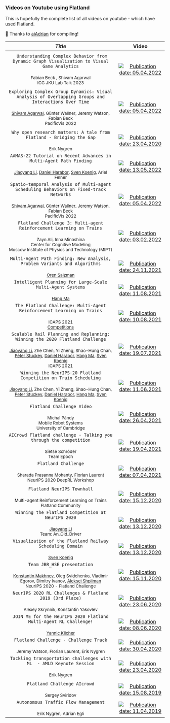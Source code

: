 ### Videos on Youtube using Flatland

This is hopefully the complete list of all videos on youtube - which have used
Flatland.

👏 Thanks to [aiAdrian](https://github.com/aiAdrian/flatland_railway_extension/blob/master/publications/youtube_flatland.MD) for compiling!

|                                                                                                                                                                                                                    *Title*                                                                                                                                                                                                                     |                                                                                                                                                          Video                                                                                                                                                           |
|:----------------------------------------------------------------------------------------------------------------------------------------------------------------------------------------------------------------------------------------------------------------------------------------------------------------------------------------------------------------------------------------------------------------------------------------------:|:------------------------------------------------------------------------------------------------------------------------------------------------------------------------------------------------------------------------------------------------------------------------------------------------------------------------:|
|                                                                                                                                                                                                                                                                                                                                                                                                                                                |                                                                                                                                                                                                                                                                                                                          |
|                                                                                                                             ``` Understanding Complex Behavior from Dynamic Graph Visualization to Visual Game Analytics```<br> <br> <sup>Fabian Beck , Shivam Agarwal</sup><br><sup>ICG JKU Lab Talk 2023 </sup>                                                                                                                              | [![Publication date: 05.04.2022](https://img.youtube.com/vi/LbqOnbOYiSY/mqdefault.jpg "Understanding Complex Behavior from Dynamic Graph Visualization to Visual Game Analytics:ICG JKU Lab Talk: Fabian Beck & Shivam Agarwal, University of Bamberg, 2023.")](https://youtu.be/LbqOnbOYiSY?si=qKeuaw8GVYKxQkhB&t=2318) |
|                                                                                                                                                                                                                                                                                                                                                                                                                                                |                                                                                                                                                                                                                                                                                                                          |
|                                                                                      ```Exploring Complex Group Dynamics: Visual Analysis of Overlapping Groups and Interactions Over Time```<br> <br> <sup>[Shivam Agarwal](https://doi.org/10.17185/duepublico/81425), Günter Wallner, Jeremy Watson, Fabian Beck</sup><br><sup>PacificVis 2022 </sup>                                                                                       |                           [![Publication date: 05.04.2022](https://img.youtube.com/vi/fV12Zylg9xM/mqdefault.jpg "Exploring Complex Group Dynamics: Visual Analysis of Overlapping Groups and Interactions Over Time - PhD Dissertation, 2023.")](https://www.youtube.com/watch?v=fV12Zylg9xM)                            |
|                                                                                                                                                                                                                                                                                                                                                                                                                                                |                                                                                                                                                                                                                                                                                                                          |
|                                                                                                                                                                    ```Why open research matters: A tale from Flatland - Bridging the Gap```<br> <br> <sup>Erik Nygren</sup>                                                                                                                                                                    |                                                                                     [![Publication date: 23.04.2020](https://img.youtube.com/vi/lZYCgLTEoS0/mqdefault.jpg "AMLD2024")](https://www.youtube.com/watch?v=lZYCgLTEoS0)                                                                                      |
|                                                                                       ```AAMAS-22 Tutorial on Recent Advances in Multi-Agent Path Finding```<br> <br> <sup>[Jiaoyang Li](https://jiaoyangli.me), [Daniel Harabor](https://scholar.google.com/citations?hl=ja&user=TGCmKk4AAAAJ), [Sven Koenig](http://idm-lab.org/), Ariel Felner</sup>                                                                                        |                                                     [![Publication date: 13.05.2022](https://img.youtube.com/vi/H3wRCZf_Mrs/mqdefault.jpg "AAMAS-22 Tutorial on Recent Advances in Multi-Agent Path Finding")](https://www.youtube.com/watch?v=H3wRCZf_Mrs&t=5461s)                                                      |
|                                                                                      ```Spatio-temporal Analysis of Multi-agent Scheduling Behaviors on Fixed-track Networks```<br> <br> <sup>[Shivam Agarwal](https://s-agarwl.github.io/publication/Agarwal2022Spatio), Günter Wallner, Jeremy Watson, Fabian Beck</sup><br><sup>PacificVis 2022 </sup>                                                                                      |                                       [![Publication date: 05.04.2022](https://img.youtube.com/vi/olQw9bw2KR4/mqdefault.jpg "Spatio-temporal Analysis of Multi-agent Scheduling Behaviors on Fixed-track Networks -PacificVis '22")](https://www.youtube.com/watch?v=olQw9bw2KR4)                                        |
|                                                                                                       ```Flatland Challenge 3: Multi-agent Reinforcement Learning on Trains```<br> <br> <sup>Zayn Ali, Inna Minashina</sup><br><sup>Center for Cognitive Modeling</sup><br><sup>Moscow Institute of Physics and Technology (MIPT)</sup>                                                                                                        |                                            [![Publication date: 03.02.2022](https://img.youtube.com/vi/oQiCDSfwqI8/mqdefault.jpg "Семинар 16. Flatland Challenge 3: Multi-agent Reinforcement Learning on Trains (1-2 место)")](https://www.youtube.com/watch?v=oQiCDSfwqI8)                                             |
|                                                                                                                                                                                                                                                                                                                                                                                                                                                |                                                                                                                                                                                                                                                                                                                          |
|                                                                                                                                                   ```Multi-Agent Path Finding: New Analysis, Problem Variants and Algorithms```<br> <br> <sup>[Oren Salzman](https://orensalzman.com/)</sup>                                                                                                                                                   |                                               [![Publication date: 24.11.2021](https://img.youtube.com/vi/NsrCFR4vDxo/mqdefault.jpg "Oren Salzman: Multi-Agent Path Finding: New Analysis, Problem Variants and Algorithms")](https://www.youtube.com/watch?v=NsrCFR4vDxo)                                               |
|                                                                                                                                                          ```Intelligent Planning for Large-Scale Multi-Agent Systems```<br> <br> <sup>[Hang Ma](https://www.cs.sfu.ca/~hangma/)</sup>                                                                                                                                                          |                                    [![Publication date: 11.08.2021](https://img.youtube.com/vi/Fu5j7FVzF5c/mqdefault.jpg "Intelligent Planning for Large-Scale Multi-Agent Systems - [Hang Ma](https://www.cs.sfu.ca/~hangma/)")](https://www.youtube.com/watch?v=Fu5j7FVzF5c&t=265s)                                    |
|                                                                                                                           ```The Flatland Challenge: Multi-Agent Reinforcement Learning on Trains```<br> <br> <sup>ICAPS 2021</sup><br><sup>[Competitions](https://icaps21.icaps-conference.org/Competitions/)</sup>                                                                                                                           |                                                  [![Publication date: 10.08.2021](https://img.youtube.com/vi/baRffuFM7lE/mqdefault.jpg "ICAPS 2021 The Flatland Challenge: Multi-Agent Reinforcement Learning on Trains")](https://www.youtube.com/watch?v=baRffuFM7lE)                                                  |
| ```Scalable Rail Planning and Replanning: Winning the 2020 Flatland Challenge```<br> <br> <sup>[Jiaoyang Li](https://jiaoyangli.me), Zhe Chen, Yi Zheng, Shao-Hung Chan, [Peter Stuckey](https://scholar.google.com/citations?user=tvFekxwAAAAJ), [Daniel Harabor](https://scholar.google.com/citations?hl=ja&user=TGCmKk4AAAAJ), [Hang Ma](https://www.cs.sfu.ca/~hangma/), [Sven Koenig](http://idm-lab.org/)</sup><br><sup>ICAPS 2021</sup> |                                          [![Publication date: 19.07.2021](https://img.youtube.com/vi/Pw4GBL1UhPA/mqdefault.jpg "ICAPS 2021 - Scalable Rail Planning and Replanning: Winning the 2020 Flatland Challenge")](https://www.youtube.com/watch?v=Pw4GBL1UhPA&t=317s)                                           |
|                   ```Winning the NeurIPS-20 Flatland Competition on Train Scheduling```<br> <br> <sup>[Jiaoyang Li](https://jiaoyangli.me), Zhe Chen, Yi Zheng, Shao-Hung Chan, [Peter Stuckey](https://scholar.google.com/citations?user=tvFekxwAAAAJ), [Daniel Harabor](https://scholar.google.com/citations?hl=ja&user=TGCmKk4AAAAJ), [Hang Ma](https://www.cs.sfu.ca/~hangma/), [Sven Koenig](http://idm-lab.org/)</sup>                   |                                                          [![Publication date: 11.06.2021](https://img.youtube.com/vi/BAubIPTEbtY/mqdefault.jpg "Winning the NeurIPS-20 Flatland Competition on Train Scheduling")](https://www.youtube.com/watch?v=BAubIPTEbtY)                                                          |
|                                                                                                                                                    ```Flatland Challenge Video```<br> <br> <sup>Michal Pándy</sup><br><sup>Mobile Robot Systems</sup><br><sup>University of Cambridge</sup>                                                                                                                                                    |                                                     [![Publication date: 26.04.2021](https://img.youtube.com/vi/w75DbrgBQ2c/mqdefault.jpg "Flatland Challenge Video (Mobile Robot Systems @ University of Cambridge)")](https://www.youtube.com/watch?v=w75DbrgBQ2c)                                                     |
|                                                                                                                                                      ```AICrowd Flatland challenge - Talking you through the competition```<br> <br> <sup>Sietse Schröder</sup><br><sup>Team Epoch</sup>                                                                                                                                                       |                                                         [![Publication date: 19.04.2021](https://img.youtube.com/vi/O2-EbInQ5sQ/mqdefault.jpg "AICrowd Flatland challenge - Talking you through the competition")](https://www.youtube.com/watch?v=O2-EbInQ5sQ)                                                          |
|                                                                                                                                                      ```Flatland Challenge```<br> <br> <sup>Sharada Prasanna Mohanty, Florian Laurent</sup><br><sup> NeurIPS 2020 DeepRL Workshop </sup>                                                                                                                                                       |                                                                [![Publication date: 07.04.2021](https://img.youtube.com/vi/nbNJ8wjH2nw/mqdefault.jpg "Flatland Challenge at NeurIPS 2020 DeepRL Workshop")](https://www.youtube.com/watch?v=nbNJ8wjH2nw)                                                                 |
|                                                                                                                                                                                                                                                                                                                                                                                                                                                |                                                                                                                                                                                                                                                                                                                          |
|                                                                                                                                                       ```Flatland NeurIPS Townhall```<br> <br> <sup>Multi-agent Reinforcement Learning on Trains</sup><br><sup>Flatland Community</sup>                                                                                                                                                        |                                                                          [![Publication date: 15.12.2020](https://img.youtube.com/vi/wDKbL7CuHpQ/mqdefault.jpg "Flatland NeurIPS Townhall")](https://www.youtube.com/watch?v=wDKbL7CuHpQ&t=9s)                                                                           |
|                                                                                                                                              ```Winning the Flatland Competition at NeurIPS 2020```<br> <br>   <sup>[Jiaoyang Li](https://jiaoyangli.me)</sup><br><sup>Team: An_Old_Driver</sup>                                                                                                                                               |                                                              [![Publication date: 13.12.2020](https://img.youtube.com/vi/pNbFDVXkHQ0/mqdefault.jpg "Winning the Flatland Competition at NeurIPS 2020")](https://www.youtube.com/watch?v=pNbFDVXkHQ0&t=421s)                                                              |
|                                                                                                                                                              ```Visualization of the Flatland Railway Scheduling Domain```<br> <br> <sup>[Sven Koenig](http://idm-lab.org/)</sup>                                                                                                                                                              |                                                              [![Publication date: 13.12.2020](https://img.youtube.com/vi/IhHrUZtu75w/mqdefault.jpg "Visualization of the Flatland Railway Scheduling Domain")](https://www.youtube.com/watch?v=IhHrUZtu75w)                                                              |
|                                                                                ```Team JBR_HSE presentation```<br> <br> <sup>[Konstantin Makhnev](https://github.com/mahkons/jbr-flatland), Oleg Svidchenko, Vladimir Egorov, Dimitry Ivanov, [Aleksei Shpilman](https://www.hse.ru/en/staff/ashpilman)</sup><br><sup> NeurIPS 2020 - Flatland Challenge</sup>                                                                                 |                                                            [![Publication date: 15.11.2020](https://img.youtube.com/vi/qpe12tW9iOA/mqdefault.jpg "Team JBR_HSE presentation (NeurIPS 2020 Flatland Challenge)")](https://www.youtube.com/watch?v=qpe12tW9iOA)                                                            |
|                                                                                                                                                             ```NeurIPS 2020 RL Challenges & Flatland 2019 (3rd Place)```<br> <br> <sup>Alexey Skrynnik, Konstantin Yakovlev</sup>                                                                                                                                                              |                                       [![Publication date: 23.06.2020](https://img.youtube.com/vi/fXisPnZfzss/mqdefault.jpg "NeurIPS 2020 RL Challenges & Flatland 2019 (3rd Place) - Alexey Skrynnik & Konstantin Yakovlev")](https://www.youtube.com/watch?v=fXisPnZfzss?t=1386)                                       |
|                                                                                                                                                      ```JOIN ME for the NeurIPS 2020 Flatland Multi-Agent RL Challenge!```<br> <br><sup>[Yannic Kilcher](https://www.ykilcher.com/)</sup>                                                                                                                                                      |                                                          [![Publication date: 08.06.2020](https://img.youtube.com/vi/cvkeWwDQr0A/mqdefault.jpg "JOIN ME for the NeurIPS 2020 Flatland Multi-Agent RL Challenge!")](https://www.youtube.com/watch?v=cvkeWwDQr0A)                                                          |
|                                                                                                                                                                   ```Flatland Challenge - Challenge Track```<br> <br> <sup>Jeremy Watson, Florian Laurent, Erik Nygren</sup>                                                                                                                                                                   |                                                [![Publication date: 30.04.2020](https://img.youtube.com/vi/rGzXsOC7qXg/mqdefault.jpg "Flatland Challenge - Challenge Track - Jeremy Watson, Florian Laurent &Erik Nygren")](https://www.youtube.com/watch?v=rGzXsOC7qXg)                                                 |
|                                                                                                                                                                    ```Tackling transportation challenges with ML  - AMLD Keynote Session```<br> <br> <sup>Erik Nygren</sup>                                                                                                                                                                    |                                                                                [![Publication date: 23.04.2020](https://img.youtube.com/vi/bn1wv-_uBKk/mqdefault.jpg "AMLD2020")](https://youtu.be/bn1wv-_uBKk?si=gnI57tAQm4zI6xib&t=168)                                                                                |
|                                                                                                                                                                                                                                                                                                                                                                                                                                                |                                                                                                                                                                                                                                                                                                                          |
|                                                                                                                                                                                      ```Flatland Challenge AIcrowd```<br> <br> <sup>Sergey Sviridov</sup>                                                                                                                                                                                      |                                                                   [![Publication date: 15.08.2019](https://img.youtube.com/vi/oJCxvQdK_sY/mqdefault.jpg "Flatland Challenge AIcrowd - Sergey Sviridov")](https://www.youtube.com/watch?v=oJCxvQdK_sY)                                                                    |
|                                                                                                                                                                             ```Autonomous Traffic Flow Management```<br> <br> <sup>Erik Nygren, Adrian Egli</sup>                                                                                                                                                                              |                                                                        [![Publication date: 11.04.2019](https://img.youtube.com/vi/VX9yt5mWzDk/mqdefault.jpg "Autonomous Traffic Flow Management")](https://www.youtube.com/watch?v=VX9yt5mWzDk)                                                                         |

 
 
